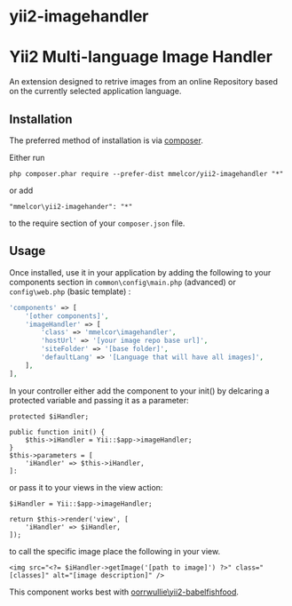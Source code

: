 # yii2-imagehandler

Yii2 Multi-language Image Handler
=================================
An extension designed to retrive images from an online Repository based on the currently selected application language.

Installation
------------

The preferred method of installation is via [composer](http://getcomposer.org/download/).

Either run
```
php composer.phar require --prefer-dist mmelcor/yii2-imagehandler "*"
```
or add
```
"mmelcor\yii2-imagehander": "*"
```
to the require section of your `composer.json` file.

Usage
-----

Once installed, use it in your application by adding the following to your components section in `common\config\main.php` (advanced) or `config\web.php` (basic template) :

```php
'components' => [
	'[other components]',
	'imageHandler' => [
		'class' => 'mmelcor\imagehandler',
		'hostUrl' => '[your image repo base url]',
		'siteFolder' => '[base folder]',
		'defaultLang' => '[Language that will have all images]',
	],
],
```
In your controller either add the component to your init() by delcaring a protected variable and passing it as a parameter:
```
protected $iHandler;

public function init() {
	$this->iHandler = Yii::$app->imageHandler;
}
$this->parameters = [
	'iHandler' => $this->iHandler,
]:
```
or pass it to your views in the view action:
```
$iHandler = Yii::$app->imageHandler;

return $this->render('view', [
	'iHandler' => $iHandler,
]);
```

to call the specific image place the following in your view.
```
<img src="<?= $iHandler->getImage('[path to image]') ?>" class="[classes]" alt="[image description]" />
```

This component works best with [oorrwullie\yii2-babelfishfood](https://github.com/oorrwullie/yii2-babelfishfood).